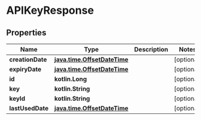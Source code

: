 
# APIKeyResponse

## Properties
Name | Type | Description | Notes
------------ | ------------- | ------------- | -------------
**creationDate** | [**java.time.OffsetDateTime**](java.time.OffsetDateTime.md) |  |  [optional]
**expiryDate** | [**java.time.OffsetDateTime**](java.time.OffsetDateTime.md) |  |  [optional]
**id** | **kotlin.Long** |  |  [optional]
**key** | **kotlin.String** |  |  [optional]
**keyId** | **kotlin.String** |  |  [optional]
**lastUsedDate** | [**java.time.OffsetDateTime**](java.time.OffsetDateTime.md) |  |  [optional]



